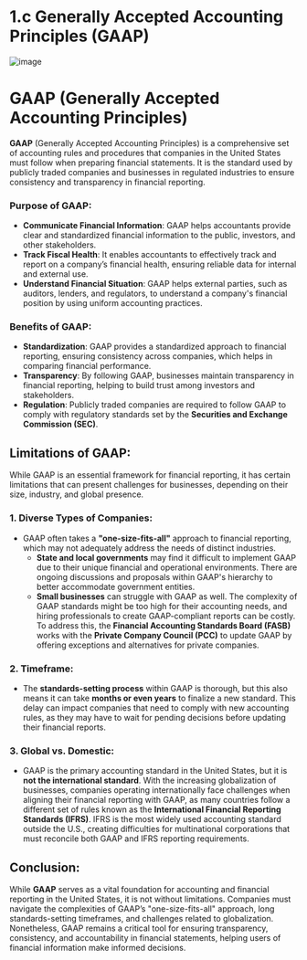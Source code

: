 # 1.c Generally Accepted Accounting Principles (GAAP)

![image](https://github.com/user-attachments/assets/1b286f10-3d1b-4117-adcf-c9bf7e68b177)

# GAAP (Generally Accepted Accounting Principles)

**GAAP** (Generally Accepted Accounting Principles) is a comprehensive set of accounting rules and procedures that companies in the United States must follow when preparing financial statements. It is the standard used by publicly traded companies and businesses in regulated industries to ensure consistency and transparency in financial reporting.


### Purpose of GAAP:
- **Communicate Financial Information**: GAAP helps accountants provide clear and standardized financial information to the public, investors, and other stakeholders.
- **Track Fiscal Health**: It enables accountants to effectively track and report on a company’s financial health, ensuring reliable data for internal and external use.
- **Understand Financial Situation**: GAAP helps external parties, such as auditors, lenders, and regulators, to understand a company's financial position by using uniform accounting practices.

### Benefits of GAAP:
- **Standardization**: GAAP provides a standardized approach to financial reporting, ensuring consistency across companies, which helps in comparing financial performance.
- **Transparency**: By following GAAP, businesses maintain transparency in financial reporting, helping to build trust among investors and stakeholders.
- **Regulation**: Publicly traded companies are required to follow GAAP to comply with regulatory standards set by the **Securities and Exchange Commission (SEC)**.

## Limitations of GAAP:

While GAAP is an essential framework for financial reporting, it has certain limitations that can present challenges for businesses, depending on their size, industry, and global presence.

### 1. Diverse Types of Companies:
- GAAP often takes a **"one-size-fits-all"** approach to financial reporting, which may not adequately address the needs of distinct industries.
  - **State and local governments** may find it difficult to implement GAAP due to their unique financial and operational environments. There are ongoing discussions and proposals within GAAP's hierarchy to better accommodate government entities.
  - **Small businesses** can struggle with GAAP as well. The complexity of GAAP standards might be too high for their accounting needs, and hiring professionals to create GAAP-compliant reports can be costly. To address this, the **Financial Accounting Standards Board (FASB)** works with the **Private Company Council (PCC)** to update GAAP by offering exceptions and alternatives for private companies.

### 2. Timeframe:
- The **standards-setting process** within GAAP is thorough, but this also means it can take **months or even years** to finalize a new standard. This delay can impact companies that need to comply with new accounting rules, as they may have to wait for pending decisions before updating their financial reports.
  
### 3. Global vs. Domestic:
- GAAP is the primary accounting standard in the United States, but it is **not the international standard**. With the increasing globalization of businesses, companies operating internationally face challenges when aligning their financial reporting with GAAP, as many countries follow a different set of rules known as the **International Financial Reporting Standards (IFRS)**. IFRS is the most widely used accounting standard outside the U.S., creating difficulties for multinational corporations that must reconcile both GAAP and IFRS reporting requirements.

## Conclusion:

While **GAAP** serves as a vital foundation for accounting and financial reporting in the United States, it is not without limitations. Companies must navigate the complexities of GAAP’s "one-size-fits-all" approach, long standards-setting timeframes, and challenges related to globalization. Nonetheless, GAAP remains a critical tool for ensuring transparency, consistency, and accountability in financial statements, helping users of financial information make informed decisions.
